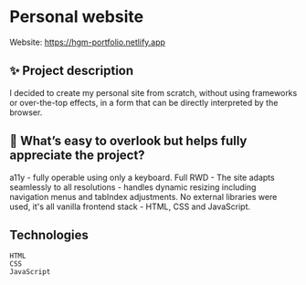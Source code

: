 # Personal website

Website: https://hgm-portfolio.netlify.app

## ✨ Project description

I decided to create my personal site from scratch, without using frameworks or over-the-top effects, in a form that can be directly interpreted by the browser.

## 🙌 What’s easy to overlook but helps fully appreciate the project?

a11y - fully operable using only a keyboard.
Full RWD - The site adapts seamlessly to all resolutions - handles dynamic resizing including navigation menus and tabIndex adjustments.
No external libraries were used, it's all vanilla frontend stack - HTML, CSS and JavaScript.

## Technologies

```
HTML
CSS
JavaScript
```
